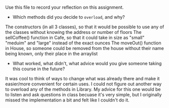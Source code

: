 Use this file to record your reflection on this assignment.

- Which methods did you decide to `overload`, and why?

The constructors (in all 3 classes), so that it would be possible to use any of the classes without knowing the address or number of floors
The sellCoffee() function in Cafe, so that it could take in size as "small" "meduim" and "large" instead of the exact ounces
The moveOut() function in House, so someone could be removed from the house without their name being known, only their place in the arraylist

- What worked, what didn't, what advice would you give someone taking this course in the future?

It was cool to think of ways to change what was already there and make it easier/more convenient for certain uses.
I could not figure out another way to overload any of the methods in Library. My advice for this one would be to listen and ask questions in class becuase it's very simple, but I originally missed the implementation a bit and felt like I couldn't do it.
